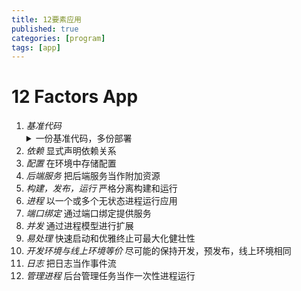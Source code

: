 ```yaml
---
title: 12要素应用
published: true
categories: [program]
tags: [app]
---
```


# 12 Factors App

1. *基准代码*
    <details>
    <summary>一份基准代码，多份部署</summary>
    <pre>12-Factor 应用通常会使用版本控制系统加以管理，如 Git, Mercurial, Subversion。
    一份用来跟踪代码所有修订版本的数据库被称作代码库（code repository, code repo, repo）。
    在类似 SVN 这样的集中式版本控制系统中，基准代码 就是指控制系统中的这一份代码库；
    而在 Git 那样的分布式版本控制系统中，基准代码则是指最上游的那份代码库。
    一份代码库对应多份部署，基准代码和应用之间总是保持一一对应的关系：
    一旦有多个基准代码，就不能称为一个应用，而是一个分布式系统。
    分布式系统中的每一个组件都是一个应用，每一个应用可以分别使用 12-Factor 进行开发。
    多个应用共享一份基准代码是有悖于 12-Factor原则的。
    解决方案是将共享的代码拆分为独立的类库，然后使用 依赖管理 策略去加载它们。
    尽管每个应用只对应一份基准代码，但可以同时存在多份部署。每份部署相当于运行了一个应用的实例。
    通常会有一个生产环境，一个或多个预发布环境。
    此外，每个开发人员都会在自己本地环境运行一个应用实例，这些都相当于一份部署。
    所有部署的基准代码相同，但每份部署可以使用其不同的版本。
    比如，开发人员可能有一些提交还没有同步至预发布环境；预发布环境也有一些提交没有同步至生产环境。
    但它们都共享一份基准代码，我们就认为它们只是相同应用的不同部署而已。</pre>
    </details>
1. *依赖*
    显式声明依赖关系
1. *配置*
    在环境中存储配置
1. *后端服务*
    把后端服务当作附加资源
1. *构建，发布，运行*
    严格分离构建和运行
1. *进程*
    以一个或多个无状态进程运行应用
1. *端口绑定*
    通过端口绑定提供服务
1. *并发*
    通过进程模型进行扩展
1. *易处理*
    快速启动和优雅终止可最大化健壮性
1. *开发环境与线上环境等价*
    尽可能的保持开发，预发布，线上环境相同
1. *日志*
    把日志当作事件流
1. *管理进程*
    后台管理任务当作一次性进程运行
